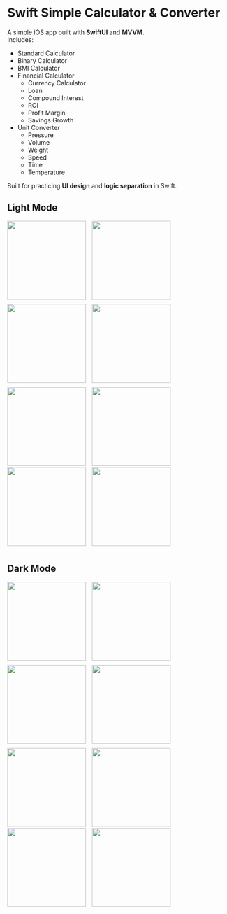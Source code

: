 # Swift Simple Calculator & Converter

A simple iOS app built with **SwiftUI** and **MVVM**.  
Includes:
- Standard Calculator  
- Binary Calculator
- BMI Calculator
- Financial Calculator
    - Currency Calculator
    - Loan
    - Compound Interest
    - ROI
    - Profit Margin
    - Savings Growth
- Unit Converter  
    - Pressure
    - Volume
    - Weight
    - Speed
    - Time
    - Temperature

Built for practicing **UI design** and **logic separation** in Swift.

## Light Mode

<p align="left">
  <img src="https://github.com/user-attachments/assets/939365f1-f25f-4d32-896c-046098993e8f" width="180" style="margin-right: 10px; margin-bottom: 10px;" />
  <img src="https://github.com/user-attachments/assets/1fe57d45-af94-464c-9805-cef0807b5b88" width="180" style="margin-right: 10px; margin-bottom: 10px;" />
  <img src="https://github.com/user-attachments/assets/b9b01c83-98bb-46dd-a772-4df5ba68a696" width="180" style="margin-right: 10px; margin-bottom: 10px;" />
  <img src="https://github.com/user-attachments/assets/225eb416-2bb0-460b-b103-9db7a2681791" width="180" style="margin-right: 10px;" margin-bottom: 10px;" />
  <img src="https://github.com/user-attachments/assets/b29a4809-e85f-4879-9de6-aca995ca9459" width="180" style="margin-right: 10px;" margin-bottom: 10px;" />
  <img src="https://github.com/user-attachments/assets/f1f36638-5f52-4ad7-8335-5de9558bb200" width="180" style="margin-right: 10px;" margin-bottom: 10px;" />
  <img src="https://github.com/user-attachments/assets/22a6e690-6578-4d43-9b28-9265fa391b7b" width="180" style="margin-right: 10px;" margin-bottom: 10px;" />
  <img src="https://github.com/user-attachments/assets/3625f786-85c4-4af0-8791-f819090ead5d" width="180" style="margin-bottom: 10px;" margin-bottom: 10px;" />
</p>

## Dark Mode

<p align="left">
  <img src="https://github.com/user-attachments/assets/53b250d5-0d95-4c43-88e2-7fd03208eb8b" width="180" style="margin-right: 10px; margin-bottom: 10px;" />
  <img src="https://github.com/user-attachments/assets/9dc4efa7-0e73-406b-8f52-fdef44730ad7" width="180" style="margin-right: 10px; margin-bottom: 10px;" />
  <img src="https://github.com/user-attachments/assets/f6555855-fdd3-4993-a100-d9c61b272ac5" width="180" style="margin-right: 10px; margin-bottom: 10px;" />
  <img src="https://github.com/user-attachments/assets/9c79dfbb-8905-486c-8018-d00483ca6b01" width="180" style="margin-right: 10px;" margin-bottom: 10px;" />
  <img src="https://github.com/user-attachments/assets/8be9e3cb-18a0-4496-bfd9-351ab7e941a9" width="180" style="margin-right: 10px;" margin-bottom: 10px;"/>
  <img src="https://github.com/user-attachments/assets/7c2d517e-011e-4f5c-8713-54a482798770" width="180" style="margin-right: 10px;" margin-bottom: 10px;" />
  <img src="https://github.com/user-attachments/assets/31014efa-d581-4d36-a469-9a19c47b225c" width="180" style="margin-right: 10px;" margin-bottom: 10px;" />
  <img src="https://github.com/user-attachments/assets/ad50f5e4-b14e-4def-ac89-dfe5ca7b7314" width="180" style="margin-bottom: 10px;" margin-bottom: 10px;" />
</p>
